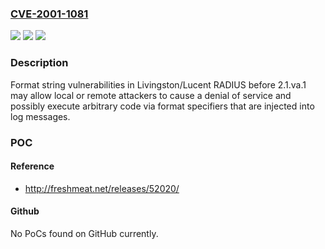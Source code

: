 ### [CVE-2001-1081](https://cve.mitre.org/cgi-bin/cvename.cgi?name=CVE-2001-1081)
![](https://img.shields.io/static/v1?label=Product&message=n%2Fa&color=blue)
![](https://img.shields.io/static/v1?label=Version&message=n%2Fa&color=blue)
![](https://img.shields.io/static/v1?label=Vulnerability&message=n%2Fa&color=brighgreen)

### Description

Format string vulnerabilities in Livingston/Lucent RADIUS before 2.1.va.1 may allow local or remote attackers to cause a denial of service and possibly execute arbitrary code via format specifiers that are injected into log messages.

### POC

#### Reference
- http://freshmeat.net/releases/52020/

#### Github
No PoCs found on GitHub currently.

